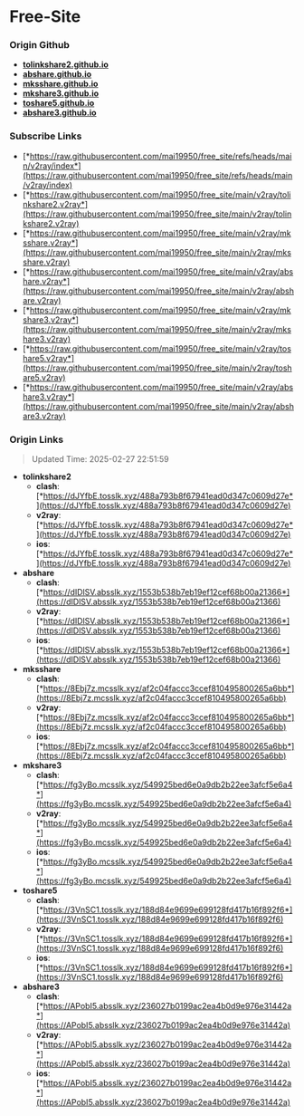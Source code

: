 # Free-Site

### Origin Github

- [**tolinkshare2.github.io**](https://github.com/tolinkshare2/tolinkshare2.github.io)
- [**abshare.github.io**](https://github.com/abshare/abshare.github.io)
- [**mksshare.github.io**](https://github.com/mksshare/mksshare.github.io)
- [**mkshare3.github.io**](https://github.com/mkshare3/mkshare3.github.io)
- [**toshare5.github.io**](https://github.com/toshare5/toshare5.github.io)
- [**abshare3.github.io**](https://github.com/abshare3/abshare3.github.io)

### Subscribe Links

- [*https://raw.githubusercontent.com/mai19950/free_site/refs/heads/main/v2ray/index*](https://raw.githubusercontent.com/mai19950/free_site/refs/heads/main/v2ray/index)
- [*https://raw.githubusercontent.com/mai19950/free_site/main/v2ray/tolinkshare2.v2ray*](https://raw.githubusercontent.com/mai19950/free_site/main/v2ray/tolinkshare2.v2ray)
- [*https://raw.githubusercontent.com/mai19950/free_site/main/v2ray/mksshare.v2ray*](https://raw.githubusercontent.com/mai19950/free_site/main/v2ray/mksshare.v2ray)
- [*https://raw.githubusercontent.com/mai19950/free_site/main/v2ray/abshare.v2ray*](https://raw.githubusercontent.com/mai19950/free_site/main/v2ray/abshare.v2ray)
- [*https://raw.githubusercontent.com/mai19950/free_site/main/v2ray/mkshare3.v2ray*](https://raw.githubusercontent.com/mai19950/free_site/main/v2ray/mkshare3.v2ray)
- [*https://raw.githubusercontent.com/mai19950/free_site/main/v2ray/toshare5.v2ray*](https://raw.githubusercontent.com/mai19950/free_site/main/v2ray/toshare5.v2ray)
- [*https://raw.githubusercontent.com/mai19950/free_site/main/v2ray/abshare3.v2ray*](https://raw.githubusercontent.com/mai19950/free_site/main/v2ray/abshare3.v2ray)

### Origin Links

> Updated Time: 2025-02-27 22:51:59

- **tolinkshare2**
  - **clash**: [*https://dJYfbE.tosslk.xyz/488a793b8f67941ead0d347c0609d27e*](https://dJYfbE.tosslk.xyz/488a793b8f67941ead0d347c0609d27e)
  - **v2ray**: [*https://dJYfbE.tosslk.xyz/488a793b8f67941ead0d347c0609d27e*](https://dJYfbE.tosslk.xyz/488a793b8f67941ead0d347c0609d27e)
  - **ios**: [*https://dJYfbE.tosslk.xyz/488a793b8f67941ead0d347c0609d27e*](https://dJYfbE.tosslk.xyz/488a793b8f67941ead0d347c0609d27e)
- **abshare**
  - **clash**: [*https://dIDlSV.absslk.xyz/1553b538b7eb19ef12cef68b00a21366*](https://dIDlSV.absslk.xyz/1553b538b7eb19ef12cef68b00a21366)
  - **v2ray**: [*https://dIDlSV.absslk.xyz/1553b538b7eb19ef12cef68b00a21366*](https://dIDlSV.absslk.xyz/1553b538b7eb19ef12cef68b00a21366)
  - **ios**: [*https://dIDlSV.absslk.xyz/1553b538b7eb19ef12cef68b00a21366*](https://dIDlSV.absslk.xyz/1553b538b7eb19ef12cef68b00a21366)
- **mksshare**
  - **clash**: [*https://8Ebj7z.mcsslk.xyz/af2c04faccc3ccef810495800265a6bb*](https://8Ebj7z.mcsslk.xyz/af2c04faccc3ccef810495800265a6bb)
  - **v2ray**: [*https://8Ebj7z.mcsslk.xyz/af2c04faccc3ccef810495800265a6bb*](https://8Ebj7z.mcsslk.xyz/af2c04faccc3ccef810495800265a6bb)
  - **ios**: [*https://8Ebj7z.mcsslk.xyz/af2c04faccc3ccef810495800265a6bb*](https://8Ebj7z.mcsslk.xyz/af2c04faccc3ccef810495800265a6bb)
- **mkshare3**
  - **clash**: [*https://fg3yBo.mcsslk.xyz/549925bed6e0a9db2b22ee3afcf5e6a4*](https://fg3yBo.mcsslk.xyz/549925bed6e0a9db2b22ee3afcf5e6a4)
  - **v2ray**: [*https://fg3yBo.mcsslk.xyz/549925bed6e0a9db2b22ee3afcf5e6a4*](https://fg3yBo.mcsslk.xyz/549925bed6e0a9db2b22ee3afcf5e6a4)
  - **ios**: [*https://fg3yBo.mcsslk.xyz/549925bed6e0a9db2b22ee3afcf5e6a4*](https://fg3yBo.mcsslk.xyz/549925bed6e0a9db2b22ee3afcf5e6a4)
- **toshare5**
  - **clash**: [*https://3VnSC1.tosslk.xyz/188d84e9699e699128fd417b16f892f6*](https://3VnSC1.tosslk.xyz/188d84e9699e699128fd417b16f892f6)
  - **v2ray**: [*https://3VnSC1.tosslk.xyz/188d84e9699e699128fd417b16f892f6*](https://3VnSC1.tosslk.xyz/188d84e9699e699128fd417b16f892f6)
  - **ios**: [*https://3VnSC1.tosslk.xyz/188d84e9699e699128fd417b16f892f6*](https://3VnSC1.tosslk.xyz/188d84e9699e699128fd417b16f892f6)
- **abshare3**
  - **clash**: [*https://APobI5.absslk.xyz/236027b0199ac2ea4b0d9e976e31442a*](https://APobI5.absslk.xyz/236027b0199ac2ea4b0d9e976e31442a)
  - **v2ray**: [*https://APobI5.absslk.xyz/236027b0199ac2ea4b0d9e976e31442a*](https://APobI5.absslk.xyz/236027b0199ac2ea4b0d9e976e31442a)
  - **ios**: [*https://APobI5.absslk.xyz/236027b0199ac2ea4b0d9e976e31442a*](https://APobI5.absslk.xyz/236027b0199ac2ea4b0d9e976e31442a)
